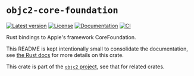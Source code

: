 # `objc2-core-foundation`

[![Latest version](https://badgen.net/crates/v/objc2-core-foundation)](https://crates.io/crates/objc2-core-foundation)
[![License](https://badgen.net/badge/license/MIT/blue)](../LICENSE.txt)
[![Documentation](https://docs.rs/objc2-core-foundation/badge.svg)](https://docs.rs/objc2-core-foundation/)
[![CI](https://github.com/madsmtm/objc2/actions/workflows/ci.yml/badge.svg)](https://github.com/madsmtm/objc2/actions/workflows/ci.yml)

Rust bindings to Apple's framework CoreFoundation.

This README is kept intentionally small to consolidate the documentation, see
[the Rust docs](https://docs.rs/objc2-core-foundation/) for more details on this crate.

This crate is part of the [`objc2` project](https://github.com/madsmtm/objc2),
see that for related crates.
